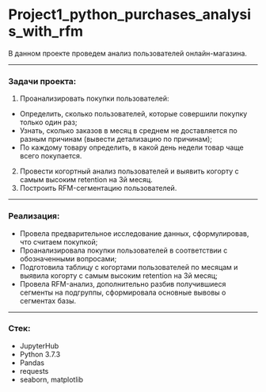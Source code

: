 # Project1_python_purchases_analysis_with_rfm

В данном проекте проведем анализ пользователей онлайн-магазина.  

---

### Задачи проекта:  

1. Проанализировать покупки пользователей:  
- Определить, сколько пользователей, которые совершили покупку только один раз;  
- Узнать, сколько заказов в месяц в среднем не доставляется по разным причинам (вывести детализацию по причинам);  
- По каждому товару определить, в какой день недели товар чаще всего покупается.  

2. Провести когортный анализ пользователей и выявить когорту с самым высоким retention на 3й месяц.  
3. Построить RFM-сегментацию пользователей.


---

### Реализация:
* Провела предварительное исследование данных, сформулировав, что считаем покупкой;
* Проанализировала покупки пользователей в соответствии с обозначенными вопросами;
* Подготовила таблицу с когортами пользователей по месяцам и выявила когорту с самым высоким retention на 3й месяц;
* Провела RFM-анализ, дополнительно разбив получившиеся сегменты на подгруппы, сформировала основные вывовы о сегментах базы.

---

### Стек:
* JupyterHub
* Python 3.7.3
* Pandas
* requests
* seaborn, matplotlib
